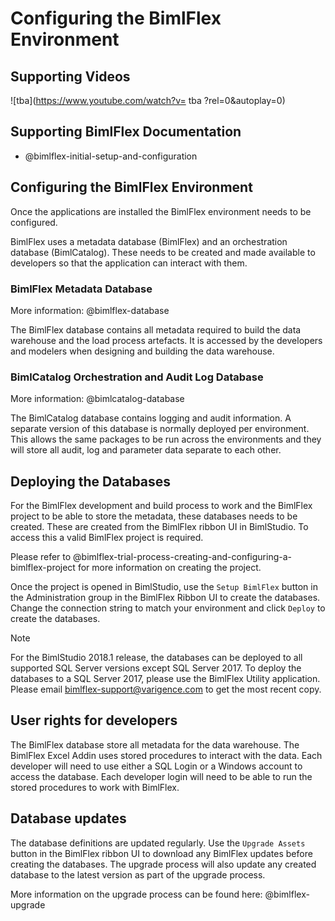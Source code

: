 # Configuring the BimlFlex Environment

## Supporting Videos

![tba](https://www.youtube.com/watch?v= tba ?rel=0&autoplay=0)

## Supporting BimlFlex Documentation

- @bimlflex-initial-setup-and-configuration

## Configuring the BimlFlex Environment

Once the applications are installed the BimlFlex environment needs to be configured.

BimlFlex uses a metadata database (BimlFlex) and an orchestration database (BimlCatalog). These needs to be created and made available to developers so that the application can interact with them.

### BimlFlex Metadata Database

More information: @bimlflex-database

The BimlFlex database contains all metadata required to build the data warehouse and the load process artefacts. It is accessed by the developers and modelers when designing and building the data warehouse.

### BimlCatalog Orchestration and Audit Log Database

More information: @bimlcatalog-database

The BimlCatalog database contains logging and audit information. A separate version of this database is normally deployed per environment. This allows the same packages to be run across the environments and they will store all audit, log and parameter data separate to each other.

## Deploying the Databases

For the BimlFlex development and build process to work and the BimlFlex project to be able to store the metadata, these databases needs to be created. These are created from the BimlFlex ribbon UI in BimlStudio. To access this a valid BimlFlex project is required.

Please refer to @bimlflex-trial-process-creating-and-configuring-a-bimlflex-project for more information on creating the project.

Once the project is opened in BimlStudio, use the `Setup BimlFlex` button in the Administration group in the BimlFlex Ribbon UI to create the databases. Change the connection string to match your environment and click `Deploy` to create the databases.

> [!NOTE]
> For the BimlStudio 2018.1 release, the databases can be deployed to all supported SQL Server versions except SQL Server 2017. To deploy the databases to a SQL Server 2017, please use the BimlFlex Utility application. Please email bimlflex-support@varigence.com to get the most recent copy.

## User rights for developers

The BimlFlex database store all metadata for the data warehouse. The BimlFlex Excel Addin uses stored procedures to interact with the data. Each developer will need to use either a SQL Login or a Windows account to access the database. Each developer login will need to be able to run the stored procedures to work with BimlFlex.

## Database updates

The database definitions are updated regularly. Use the `Upgrade Assets` button in the BimlFlex ribbon UI to download any BimlFlex updates before creating the databases. The upgrade process will also update any created database to the latest version as part of the upgrade process.

More information on the upgrade process can be found here: @bimlflex-upgrade